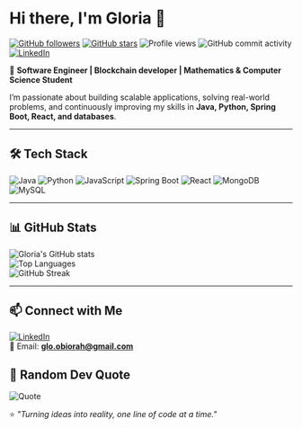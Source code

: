 # Hi there, I'm Gloria 👋

[![GitHub followers](https://img.shields.io/github/followers/DevGloriaa?style=social)](https://github.com/DevGloriaa)
[![GitHub stars](https://img.shields.io/github/stars/DevGloriaa?style=social)](https://github.com/DevGloriaa)
![Profile views](https://komarev.com/ghpvc/?username=DevGloriaa&color=blueviolet)
![GitHub commit activity](https://img.shields.io/github/commit-activity/m/DevGloriaa/DevGloriaa)
[![LinkedIn](https://img.shields.io/badge/LinkedIn-Connect-blue)](https://linkedin.com/in/devgloriaa)

🚀 **Software Engineer | Blockchain developer | Mathematics & Computer Science Student**  

I’m passionate about building scalable applications, solving real-world problems, and continuously improving my skills in **Java, Python, Spring Boot, React, and databases**.  

---

## 🛠 Tech Stack  
![Java](https://img.shields.io/badge/Java-ED8B00?style=for-the-badge&logo=java&logoColor=white)
![Python](https://img.shields.io/badge/Python-3776AB?style=for-the-badge&logo=python&logoColor=white)
![JavaScript](https://img.shields.io/badge/JavaScript-F7DF1E?style=for-the-badge&logo=javascript&logoColor=black)
![Spring Boot](https://img.shields.io/badge/Spring_Boot-6DB33F?style=for-the-badge&logo=springboot&logoColor=white)
![React](https://img.shields.io/badge/React-20232A?style=for-the-badge&logo=react&logoColor=61DAFB)
![MongoDB](https://img.shields.io/badge/MongoDB-4EA94B?style=for-the-badge&logo=mongodb&logoColor=white)
![MySQL](https://img.shields.io/badge/MySQL-005C84?style=for-the-badge&logo=mysql&logoColor=white)

---


## 📊 GitHub Stats  
![Gloria's GitHub stats](https://github-readme-stats.vercel.app/api?username=DevGloriaa&show_icons=true&theme=radical)  
![Top Languages](https://github-readme-stats.vercel.app/api/top-langs/?username=DevGloriaa&layout=compact&theme=radical)  
![GitHub Streak](https://github-readme-streak-stats.herokuapp.com/?user=DevGloriaa&theme=radical)

---

## 📫 Connect with Me  
[![LinkedIn](https://img.shields.io/badge/LinkedIn-Connect-blue)](https://linkedin.com/in/gloria_obiorah)  
📧 Email: **glo.obiorah@gmail.com**  


## 🌟 Random Dev Quote  
![Quote](https://quotes-github-readme.vercel.app/api?type=horizontal&theme=radical)

⭐ *"Turning ideas into reality, one line of code at a time."*
